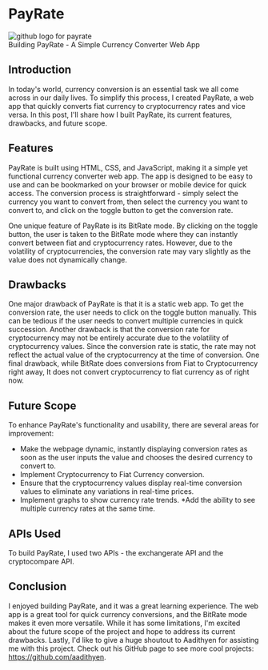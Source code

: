 # PayRate 
![github logo for payrate](https://user-images.githubusercontent.com/62097380/219632235-c0d592d5-2013-4cf9-bc4e-b0e1b9117d33.png)
<br>Building PayRate - A Simple Currency Converter Web App

## Introduction
In today's world, currency conversion is an essential task we all come across in our daily lives. To simplify this process, I created PayRate, a web app that quickly converts fiat currency to cryptocurrency rates and vice versa. In this post, I'll share how I built PayRate, its current features, drawbacks, and future scope.

## Features

PayRate is built using HTML, CSS, and JavaScript, making it a simple yet functional currency converter web app. The app is designed to be easy to use and can be bookmarked on your browser or mobile device for quick access. The conversion process is straightforward - simply select the currency you want to convert from, then select the currency you want to convert to, and click on the toggle button to get the conversion rate.

One unique feature of PayRate is its BitRate mode. By clicking on the toggle button, the user is taken to the BitRate mode where they can instantly convert between fiat and cryptocurrency rates. However, due to the volatility of cryptocurrencies, the conversion rate may vary slightly as the value does not dynamically change.

## Drawbacks
One major drawback of PayRate is that it is a static web app. To get the conversion rate, the user needs to click on the toggle button manually. This can be tedious if the user needs to convert multiple currencies in quick succession. Another drawback is that the conversion rate for cryptocurrency may not be entirely accurate due to the volatility of cryptocurrency values. Since the conversion rate is static, the rate may not reflect the actual value of the cryptocurrency at the time of conversion. One final drawback, while BitRate does conversions from Fiat to Cryptocurrency right away, It does not convert cryptocurrency to fiat currency as of right now. 

## Future Scope
To enhance PayRate's functionality and usability, there are several areas for improvement:

* Make the webpage dynamic, instantly displaying conversion rates as soon as the user inputs the value and chooses the desired currency to convert to.
* Implement Cryptocurrency to Fiat Currency conversion.
* Ensure that the cryptocurrency values display real-time conversion values to eliminate any variations in real-time prices.
* Implement graphs to show currency rate trends.
*Add the ability to see multiple currency rates at the same time.

## APIs Used
To build PayRate, I used two APIs - the exchangerate API and the cryptocompare API.

## Conclusion
I enjoyed building PayRate, and it was a great learning experience. The web app is a great tool for quick currency conversions, and the BitRate mode makes it even more versatile. While it has some limitations, I'm excited about the future scope of the project and hope to address its current drawbacks. Lastly, I'd like to give a huge shoutout to Aadithyen for assisting me with this project. Check out his GitHub page to see more cool projects: https://github.com/aadithyen.
